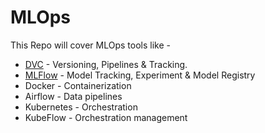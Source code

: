 # MLOps

This Repo will cover MLOps tools like -

* [DVC](https://github.com/HariPrasad-1999/MLOps/tree/main/DVC) - Versioning, Pipelines & Tracking. 
* [MLFlow](https://github.com/HariPrasad-1999/MLOps/tree/main/MLFlow) - Model Tracking, Experiment & Model Registry
* Docker - Containerization
* Airflow - Data pipelines
* Kubernetes - Orchestration
* KubeFlow - Orchestration management
